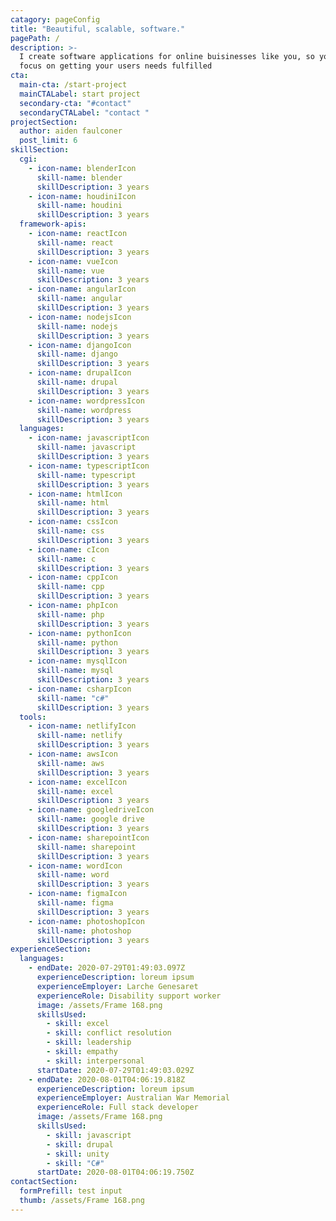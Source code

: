 ```yaml
---
catagory: pageConfig
title: "Beautiful, scalable, software."
pagePath: /
description: >-
  I create software applications for online buisinesses like you, so you can
  focus on getting your users needs fulfilled
cta:
  main-cta: /start-project
  mainCTALabel: start project
  secondary-cta: "#contact"
  secondaryCTALabel: "contact "
projectSection:
  author: aiden faulconer
  post_limit: 6
skillSection:
  cgi:
    - icon-name: blenderIcon
      skill-name: blender
      skillDescription: 3 years
    - icon-name: houdiniIcon
      skill-name: houdini
      skillDescription: 3 years
  framework-apis:
    - icon-name: reactIcon
      skill-name: react
      skillDescription: 3 years
    - icon-name: vueIcon
      skill-name: vue
      skillDescription: 3 years
    - icon-name: angularIcon
      skill-name: angular
      skillDescription: 3 years
    - icon-name: nodejsIcon
      skill-name: nodejs
      skillDescription: 3 years
    - icon-name: djangoIcon
      skill-name: django
      skillDescription: 3 years
    - icon-name: drupalIcon
      skill-name: drupal
      skillDescription: 3 years
    - icon-name: wordpressIcon
      skill-name: wordpress
      skillDescription: 3 years
  languages:
    - icon-name: javascriptIcon
      skill-name: javascript
      skillDescription: 3 years
    - icon-name: typescriptIcon
      skill-name: typescript
      skillDescription: 3 years
    - icon-name: htmlIcon
      skill-name: html
      skillDescription: 3 years
    - icon-name: cssIcon
      skill-name: css
      skillDescription: 3 years
    - icon-name: cIcon
      skill-name: c
      skillDescription: 3 years
    - icon-name: cppIcon
      skill-name: cpp
      skillDescription: 3 years
    - icon-name: phpIcon
      skill-name: php
      skillDescription: 3 years
    - icon-name: pythonIcon
      skill-name: python
      skillDescription: 3 years
    - icon-name: mysqlIcon
      skill-name: mysql
      skillDescription: 3 years
    - icon-name: csharpIcon
      skill-name: "c#"
      skillDescription: 3 years
  tools:
    - icon-name: netlifyIcon
      skill-name: netlify
      skillDescription: 3 years
    - icon-name: awsIcon
      skill-name: aws
      skillDescription: 3 years
    - icon-name: excelIcon
      skill-name: excel
      skillDescription: 3 years
    - icon-name: googledriveIcon
      skill-name: google drive
      skillDescription: 3 years
    - icon-name: sharepointIcon
      skill-name: sharepoint
      skillDescription: 3 years
    - icon-name: wordIcon
      skill-name: word
      skillDescription: 3 years
    - icon-name: figmaIcon
      skill-name: figma
      skillDescription: 3 years
    - icon-name: photoshopIcon
      skill-name: photoshop
      skillDescription: 3 years
experienceSection:
  languages:
    - endDate: 2020-07-29T01:49:03.097Z
      experienceDescription: loreum ipsum
      experienceEmployer: Larche Genesaret
      experienceRole: Disability support worker
      image: /assets/Frame 168.png
      skillsUsed:
        - skill: excel
        - skill: conflict resolution
        - skill: leadership
        - skill: empathy
        - skill: interpersonal
      startDate: 2020-07-29T01:49:03.029Z
    - endDate: 2020-08-01T04:06:19.818Z
      experienceDescription: loreum ipsum
      experienceEmployer: Australian War Memorial
      experienceRole: Full stack developer
      image: /assets/Frame 168.png
      skillsUsed:
        - skill: javascript
        - skill: drupal
        - skill: unity
        - skill: "C#"
      startDate: 2020-08-01T04:06:19.750Z
contactSection:
  formPrefill: test input
  thumb: /assets/Frame 168.png
---
```


